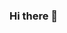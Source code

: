 ### Hi there 👋
<!-- [![Solved.ac Profile](http://mazassumnida.wtf/api/v2/generate_badge?boj=jbh1210)](https://solved.ac/jbh1210/) -->

<!--
**jbh1335/jbh1335** is a ✨ _special_ ✨ repository because its `README.md` (this file) appears on your GitHub profile.

Here are some ideas to get you started:

- 🔭 I’m currently working on ...
- 🌱 I’m currently learning ...
- 👯 I’m looking to collaborate on ...
- 🤔 I’m looking for help with ...
- 💬 Ask me about ...
- 📫 How to reach me: ...
- 😄 Pronouns: ...
- ⚡ Fun fact: ...
-->

